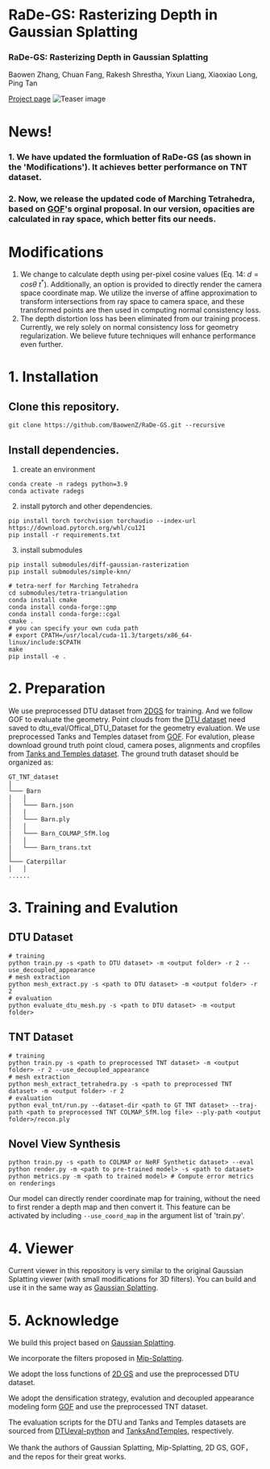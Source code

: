 # RaDe-GS: Rasterizing Depth in Gaussian Splatting

### RaDe-GS: Rasterizing Depth in Gaussian Splatting
Baowen Zhang, Chuan Fang, Rakesh Shrestha, Yixun Liang, Xiaoxiao Long, Ping Tan

[Project page](https://baowenz.github.io/radegs/)
![Teaser image](assets/teaser.png)
# News! 
### 1. We have updated the formluation of RaDe-GS (as shown in the 'Modifications'). It achieves better performance on TNT dataset.
### 2. Now, we release the updated code of Marching Tetrahedra, based on [GOF](https://github.com/autonomousvision/gaussian-opacity-fields/blob/main/eval_tnt/run.py)'s orginal proposal. In our version, opacities are calculated in ray space, which better fits our needs.

# Modifications

1. We change to calculate depth using per-pixel cosine values  (Eq. 14: $d=cos\theta\ t^*$). Additionally, an option is provided to directly render the camera space coordinate map. We utilize the inverse of affine approximation to transform intersections from ray space to camera space, and these transformed points are then used in computing normal consistency loss.
2. The depth distortion loss has been eliminated from our training process. Currently, we rely solely on normal consistency loss for geometry regularization.  We believe future techniques will enhance performance even further.


# 1. Installation
## Clone this repository.
```
git clone https://github.com/BaowenZ/RaDe-GS.git --recursive
```

## Install dependencies.
1. create an environment
```
conda create -n radegs python=3.9
conda activate radegs
```

2. install pytorch and other dependencies.
```
pip install torch torchvision torchaudio --index-url https://download.pytorch.org/whl/cu121
pip install -r requirements.txt
```

3. install submodules
```
pip install submodules/diff-gaussian-rasterization
pip install submodules/simple-knn/

# tetra-nerf for Marching Tetrahedra
cd submodules/tetra-triangulation
conda install cmake
conda install conda-forge::gmp
conda install conda-forge::cgal
cmake .
# you can specify your own cuda path
# export CPATH=/usr/local/cuda-11.3/targets/x86_64-linux/include:$CPATH
make 
pip install -e .
```

# 2. Preparation
We use preprocessed DTU dataset from [2DGS](https://surfsplatting.github.io/) for training. And we follow GOF to evaluate the geometry. Point clouds from the [DTU dataset](https://roboimagedata.compute.dtu.dk/?page_id=36) need saved to dtu_eval/Offical_DTU_Dataset for the geometry evaluation.
We use preprocessed Tanks and Temples dataset from [GOF](https://huggingface.co/datasets/ZehaoYu/gaussian-opacity-fields/tree/main). For evalution, please download ground truth point cloud, camera poses, alignments and cropfiles from [Tanks and Temples dataset](https://www.tanksandtemples.org/download/). The ground truth dataset should be organized as:
```
GT_TNT_dataset
│
└─── Barn
│   │
|   └─── Barn.json
│   │
|   └─── Barn.ply
│   │
|   └─── Barn_COLMAP_SfM.log
│   │
|   └─── Barn_trans.txt
│ 
└─── Caterpillar
│   │
......
```

# 3. Training and Evalution
## DTU Dataset
```
# training
python train.py -s <path to DTU dataset> -m <output folder> -r 2 --use_decoupled_appearance
# mesh extraction
python mesh_extract.py -s <path to DTU dataset> -m <output folder> -r 2
# evaluation
python evaluate_dtu_mesh.py -s <path to DTU dataset> -m <output folder>
```
## TNT Dataset
```
# training
python train.py -s <path to preprocessed TNT dataset> -m <output folder> -r 2 --use_decoupled_appearance
# mesh extraction
python mesh_extract_tetrahedra.py -s <path to preprocessed TNT dataset> -m <output folder> -r 2
# evaluation
python eval_tnt/run.py --dataset-dir <path to GT TNT dataset> --traj-path <path to preprocessed TNT COLMAP_SfM.log file> --ply-path <output folder>/recon.ply
```
## Novel View Synthesis
```
python train.py -s <path to COLMAP or NeRF Synthetic dataset> --eval
python render.py -m <path to pre-trained model> -s <path to dataset>
python metrics.py -m <path to trained model> # Compute error metrics on renderings
```
Our model can directly render coordinate map for training, without the need to first render a depth map and then convert it. This feature can be activated by including `--use_coord_map` in the argument list of 'train.py'.

# 4. Viewer
Current viewer in this repository is very similar to the original Gaussian Splatting viewer (with small modifications for 3D filters).
You can build and use it in the same way as [Gaussian Splatting](https://github.com/graphdeco-inria/gaussian-splatting).


# 5. Acknowledge
We build this project based on [Gaussian Splatting](https://github.com/graphdeco-inria/gaussian-splatting).

We incorporate the filters proposed in [Mip-Splatting](https://github.com/autonomousvision/mip-splatting).

We adopt the loss functions of [2D GS](https://github.com/hbb1/2d-gaussian-splatting) and use the preprocessed DTU dataset.

We adopt the densification strategy, evalution and decoupled appearance modeling form [GOF](https://github.com/autonomousvision/gaussian-opacity-fields/tree/main)  and use the preprocessed TNT dataset.

The evaluation scripts for the DTU and Tanks and Temples datasets are sourced from [DTUeval-python](https://github.com/jzhangbs/DTUeval-python) and [TanksAndTemples](https://github.com/isl-org/TanksAndTemples/tree/master/python_toolbox/evaluation), respectively.

We thank the authors of Gaussian Splatting, Mip-Splatting, 2D GS, GOF， and the repos for their great works.
